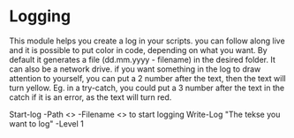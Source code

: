 # Logging

This module helps you create a log in your scripts. you can follow along live and it is possible to put color in code, depending on what you want.
By default it generates a file (dd.mm.yyyy - filename) in the desired folder. It can also be a network drive.
if you want something in the log to draw attention to yourself, you can put a 2 number after the text, then the text will turn yellow.
Eg. in a try-catch, you could put a 3 number after the text in the catch if it is an error, as the text will turn red.

Start-log -Path <> -Filename <> to start logging
Write-Log "The tekse you want to log" -Level 1
